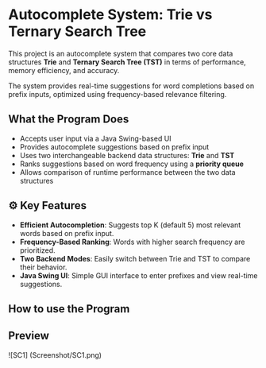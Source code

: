 # Autocomplete System: Trie vs Ternary Search Tree

This project is an autocomplete system that compares two core data structures **Trie** and **Ternary Search Tree (TST)** in terms of performance, memory efficiency, and accuracy. 

The system provides real-time suggestions for word completions based on prefix inputs, optimized using frequency-based relevance filtering.

##  What the Program Does

- Accepts user input via a Java Swing-based UI
- Provides autocomplete suggestions based on prefix input
- Uses two interchangeable backend data structures: **Trie** and **TST**
- Ranks suggestions based on word frequency using a **priority queue**
- Allows comparison of runtime performance between the two data structures

## ⚙️ Key Features

- **Efficient Autocompletion**: Suggests top K (default 5) most relevant words based on prefix input.
- **Frequency-Based Ranking**: Words with higher search frequency are prioritized.
- **Two Backend Modes**: Easily switch between Trie and TST to compare their behavior.
- **Java Swing UI**: Simple GUI interface to enter prefixes and view real-time suggestions.

## How to use the Program


## Preview

![SC1] (Screenshot/SC1.png)
